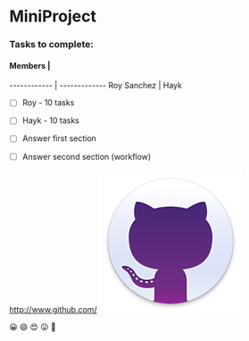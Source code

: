 # MiniProject

### Tasks to complete:

#### Members |
------------ | -------------
Roy Sanchez | Hayk

- [ ] Roy - 10 tasks
- [ ] Hayk - 10 tasks
- [ ] Answer first section
- [ ] Answer second section (workflow)



http://www.github.com/ ![GitHub Logo](/images/giticon.png)

:grinning: :smile: :heart_eyes: :stuck_out_tongue: :cowboy_hat_face: